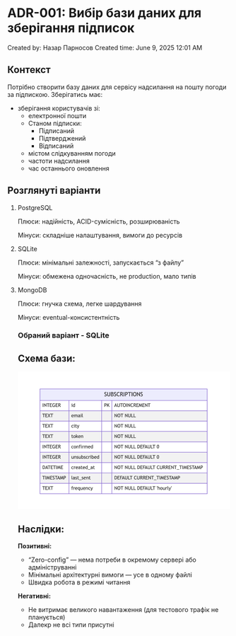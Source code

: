 # ADR-001: Вибір бази даних для зберігання підписок

Created by: Назар Парносов
Created time: June 9, 2025 12:01 AM

## Контекст

Потрібно створити базу даних для сервісу надсилання на пошту погоди за підпискою. Зберігатись має:

- зберігання користувачів зі:
    - електронної пошти
    - Станом підписки:
        - Підписаний
        - Підтверджений
        - Відписаний
    - містом слідкуванням погоди
    - частоти надсилання
    - час останнього оновлення

## Розглянуті варіанти

1. PostgreSQL

   Плюси: надійність, ACID-сумісність, розширюваність

   Мінуси: складніше налаштування, вимоги до ресурсів

2. SQLite

   Плюси: мінімальні залежності, запускається “з файлу”

   Мінуси: обмежена одночасність, не production, мало типів

3. MongoDB

   Плюси: гнучка схема, легке шардування

   Мінуси: eventual-консистентність

   ### Обраний варіант - **SQLite**

   ## Схема бази:

   ![db_photo.png](./db_photo.png)

   ## Наслідки:

   **Позитивні:**

    - “Zero-config” — нема потреби в окремому сервері або адмініструванні
    - Мінімальні архітектурні вимоги — усе в одному файлі
    - Швидка робота в режимі читання

   **Негативні:**

    - Не витримає великого навантаження (для тестового трафік не планується)
    - Далекр не всі типи присутні
